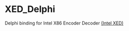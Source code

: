 # XED_Delphi
Delphi binding for Intel X86 Encoder Decoder [(Intel XED)](https://github.com/intelxed/xed)
